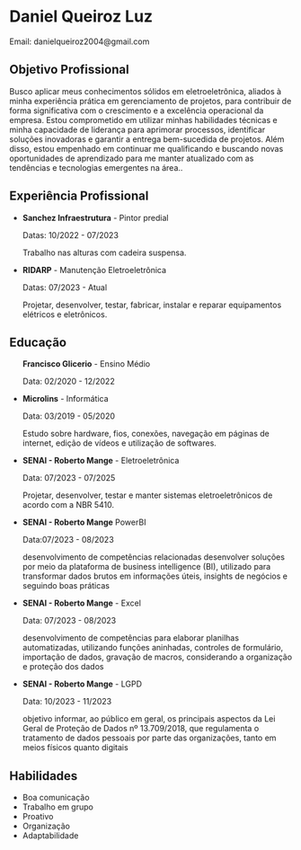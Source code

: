 <!DOCTYPE html>
</html><html lang="pt-br">
<head>
<meta charset="UTF-8">
<meta name="viewport" content="width=device-width, initial-scale=1.0">

</head>
<body>
<h1>Daniel Queiroz Luz</h1>

<p>Email: danielqueiroz2004@gmail.com</p>
<h2>Objetivo Profissional</h2>
<p>Busco aplicar meus conhecimentos sólidos em eletroeletrônica, aliados à minha experiência prática em gerenciamento de projetos, para contribuir de forma significativa com o crescimento e a excelência operacional da empresa.
     Estou comprometido em utilizar minhas habilidades técnicas e minha capacidade de liderança para aprimorar processos, identificar soluções inovadoras e garantir a entrega bem-sucedida de projetos.
     Além disso, estou empenhado em continuar me qualificando e buscando novas oportunidades de aprendizado para me manter atualizado com as tendências e tecnologias emergentes na área..</p>
<h2>Experiência Profissional</h2>
<ul>
<li>
<strong>Sanchez Infraestrutura</strong> - Pintor predial <br>
<p>Datas: 10/2022 - 07/2023</p>
<p>Trabalho nas alturas com cadeira suspensa.</p>
</li>
<li>
<strong>RIDARP</strong> - Manutenção Eletroeletrônica <br>
<p>Datas: 07/2023 - Atual</p>
<p>Projetar, desenvolver, testar, fabricar, instalar e reparar equipamentos elétricos e eletrônicos.</p>
</li>
</ul>
<h2>Educação</h2>
<ul>
<strong>Francisco Glicerio</strong> - Ensino Médio
<p>Data: 02/2020 - 12/2022</p>
</li>
<li>
<strong>Microlins</strong> - Informática
<p>Data: 03/2019 - 05/2020</p>
<p>Estudo sobre hardware, fios, conexões, navegação em páginas de internet, edição de vídeos e utilização de softwares.</p>
</li>
<li>
<strong>SENAI - Roberto Mange</strong> - Eletroeletrônica
<p>Data: 07/2023 - 07/2025</p>
<p>Projetar, desenvolver, testar e manter sistemas eletroeletrônicos de acordo com a NBR 5410.</p>
</li>
<li> <strong>SENAI - Roberto Mange</strong> PowerBI
<p>Data:07/2023 - 08/2023</p>
<p>desenvolvimento de competências relacionadas desenvolver soluções por meio da plataforma de business intelligence (BI),
   utilizado para transformar dados brutos em informações úteis, insights de negócios e seguindo boas práticas</p>
</li>
<li>
<strong>SENAI - Roberto Mange</strong> - Excel
<p>Data: 07/2023 - 08/2023</p>
<p>desenvolvimento de competências para elaborar planilhas automatizadas, utilizando funções aninhadas, controles de formulário,
         importação de dados, gravação de macros, considerando a organização e proteção dos dados</p>
</li>
<li>
<strong>SENAI - Roberto Mange</strong> - LGPD
<p>Data: 10/2023 - 11/2023</p>
<p>objetivo informar, ao público em geral, os principais aspectos da Lei Geral de Proteção de Dados nº 13.709/2018,
         que regulamenta o tratamento de dados pessoais por parte das organizações, tanto em meios físicos quanto digitais</p>
</li>
</ul>
<h2>Habilidades</h2>
<ul>
<li>Boa comunicação</li>
<li>Trabalho em grupo</li>
<li>Proativo</li>
<li>Organização</li>
<li>Adaptabilidade</li>
</ul>
</body>
</html>
